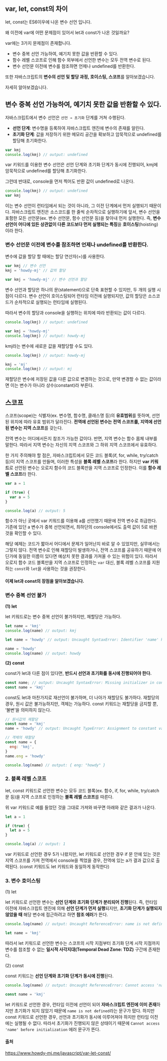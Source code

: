 ## var, let, const의 차이

let, const는 ES6이우에 나온 변수 선언 입니다.

왜 이전에 var에 어떤 문제점이 있어서 let과 const가 나온 것일까요?

var에는 3가지 문제점이 존재합니다.

- 변수 중복 선언 가능하여, 예기치 못한 값을 반환할 수 있다.
- 함수 레벨 스코프로 인해 함수 외부에서 선언한 변수는 모두 전역 변수로 된다.
- 변수 선언문 이전에 변수를 참조하면 언제나 undefined를 반환한다.



또한 자바스크립트의 **변수의 선언 및 할당 과정, 호이스팅, 스코프**를 알아보겠습니다.



자세히 알아보겠습니다.

## 변수 중복 선언 가능하여, 예기치 못한 값을 반환할 수 있다.

자바스크립트에서 변수 선언은 `선언 → 초기화` 단계를 거쳐 수행된다.

- **선언 단계**: 변수명을 등록하여 자바스크립트 엔진에 변수의 존재를 알린다.
- **초기화 단계**: 값을 저장하기 위한 메모리 공간을 확보하고 암묵적으로 undefined를 할당해 초기화한다.

```js
var kmj
console.log(kmj) // output: undefined
```

var 키워드를 이용한 변수 선언은 선언 단계와 초기화 단계가 동시에 진행되어, kmj에 암묵적으로 undefined를 할당해 초기화한다.

그런데 반대로, console을 먼저 찍어도 반환 값이 undefined로 나온다.

```js
console.log(kmj) // output: undefined
var kmj
```

이는 변수 선언이 런타임에서 되는 것이 아니라, 그 이전 단계에서 먼저 실행되기 때문이다. 자바스크립트 엔진은 소스코드를 한 줄씩 순차적으로 실행하기에 앞서, 변수 선언을 포함한 모든 선언문(ex. 변수 선언문, 함수 선언문 등)을 찾아내 먼저 실행한다. 즉, **변수 선언이 어디에 있든 상관없이 다른 코드보다 먼저 실행되는 특징**을 **호이스팅**(hoisting)이라 한다.



### 변수 선언문 이전에 변수를 참조하면 언제나 undefined를 반환한다.

변수에 값을 할당 할 때에는 할당 연산자(=)를 사용한다.

```js
var kmj // 변수 선언
kmj = 'howdy-mj' // 값의 할당

var kmj = 'howdy-mj' // 변수 선언과 할당
```

변수 선언과 할당은 하나의 문(statement)으로 단축 표현할 수 있지만, 두 개의 실행 시점이 다르다. 변수 선언이 호이스팅되어 런타임 이전에 실행되지만, 값의 할당은 소스코드가 순차적으로 실행되는 런타임에 실행된다.

따라서 변수의 할당과 console을 실행하는 위치에 따라 반환되는 값이 다르다.

```js
console.log(kmj) // output: undefined

var kmj = 'howdy-mj'
console.log(kmj) // output: howdy-mj
```

kmj라는 변수에 새로운 값을 재할당할 수도 있다.

```js
console.log(kmj) // output: howdy-mj

kmj = 'mj'
console.log(kmj) // output: mj
```

재할당은 변수에 저장된 값을 다른 값으로 변경하는 것으로, 만약 변경할 수 없는 값이라면 이는 변수가 아니라 상수(constant)라 부른다.



## 스코프

스코프(scope)는 식별자(ex. 변수명, 함수명, 클래스명 등)의 **유효범위**를 뜻하며, 선언된 위치에 따라 유효 범위가 달라진다. **전역에 선언된 변수는 전역 스코프를, 지역에 선언된 변수는 지역 스코프**를 갖는다.

전역 변수는 어디에서든지 참조가 가능한 값이다. 반면, 지역 변수는 함수 몸체 내부를 말한다. 따라서 지역 변수는 자신의 지역 스코프와 그 하위 지역 스코프에서 유효하다.

한 가지 주의해야 할 점은, 자바스크립트에서 모든 코드 블록(if, for, while, try/catch 등)이 지역 스코프를 만들며, 이러한 특성을 **블록 레벨 스코프**라 한다. 하지만 **var 키워드**로 선언된 변수는 오로지 함수의 코드 블록만을 지역 스코프로 인정한다. 이를 **함수 레벨 스코프**라 한다.

```js
var a = 1

if (true) {
  var a = 5
}

console.log(a) // output: 5
```

함수가 아닌 곳에서 var 키워드를 이용해 a를 선언했기 때문에 전역 변수로 취급한다. 기존에 있던 a 변수가 중복 선언되면서, 최하단의 console에서도 출력 값이 5로 바뀐 것을 확인할 수 있다.

해당 예제는 코드가 짧아서 어디에서 문제가 일어난지 바로 알 수 있었지만, 실무에서는 그렇지 않다. 전역 변수로 인해 재할당이 발생하거나, 전역 스코프를 공유하기 때문에 어딘가에 동일한 이름이 있다면 예상치 못한 결과를 가져올 수 있는 위험이 있다. 따라서 오로지 함수 코드 블록만을 지역 스코프로 인정하는 `var` 대신, 블록 레벨 스코프를 지원하는 `const`와 `let`을 사용하는 것을 권장한다.



#### 이제 let과 const의 장점을 알아보겠습니다.

### 변수 중복 선언 불가

**(1) let**

let 키워드로는 변수 중복 선언이 불가하지만, 재할당은 가능하다.

```js
let name = 'kmj'
console.log(name) // output: kmj

let name = 'howdy' // output: Uncaught SyntaxError: Identifier 'name' has already been declared

name = 'howdy'
console.log(name) // output: howdy
```

**(2) const**

const가 let과 다른 점이 있다면, **반드시 선언과 초기화를 동시에 진행되어야 한다.**

```js
const name; // output: Uncaught SyntaxError: Missing initializer in const declaration
const name = 'kmj'
```

const도 let과 마찬가지로 재선언이 불가하며, 더 나아가 재할당도 불가하다. 재할당의 경우, 원시 값은 불가능하지만, 객체는 가능하다. const 키워드는 재할당을 금지할 뿐, ‘불변’을 의미하지 않는다.

```js
// 원시값의 재할당
const name = 'kmj'
name = 'howdy' // output: Uncaught TypeError: Assignment to constant variable.

// 객체의 재할당
const name = {
  eng: 'kmj',
}
name.eng = 'howdy'

console.log(name) // output: { eng: "howdy" }
```

### 2. 블록 레벨 스코프

let, const 키워드로 선언한 변수는 모두 코드 블록(ex. 함수, if, for, while, try/catch 문 등)을 지역 스코프로 인정하는 **블록 레벨 스코프**를 따른다.

위 var 키워드로 예를 들었던 것을 그대로 가져와 바꾸면 아래와 같은 결과가 나온다.

```js
let a = 1

if (true) {
  let a = 5
}

console.log(a) // output: 1
```

var 키워드로 선언한 경우 5가 나왔지만, let 키워드로 선언한 경우 if 문 안에 있는 것은 지역 스코프를 가져 전역에서 console을 찍었을 경우, 전역에 있는 a가 결과 값으로 출력된다. (const 키워드도 let 키워드와 동일하게 동작한다)

### 3. 변수 호이스팅

(1) let

let 키워드로 선언한 변수는 **선언 단계와 초기화 단계가 분리되어 진행**된다. 즉, 런타임 이전에 자바스크립트 엔진에 의해 **선언 단계가 먼저 실행**되지만, **초기화 단계가 실행되지 않았을 때** 해당 변수에 접근하려고 하면 **참조 에러**가 뜬다.

```js
console.log(name) // output: Uncaught ReferenceError: name is not defined

let name = 'kmj'
```

따라서 let 키워드로 선언한 변수는 스코프의 시작 지점부터 초기화 단계 시작 지점까지 변수를 참조할 수 없는 **일시적 사각지대(Temporal Dead Zone: TDZ)** 구간에 존재한다.

(2) const

const 키워드는 **선언 단계와 초기화 단계가 동시에 진행**된다.

```js
console.log(name) // output: Uncaught ReferenceError: Cannot access 'name' before initialization

const name = 'kmj'
```

let 키워드로 선언한 경우, 런타임 이전에 선언이 되어 **자바스크립트 엔진에 이미 존재**하지만 초기화가 되지 않았기 때문에 `name is not defined`라는 문구가 떴다. 하지만 const 키워드로 선언한 경우, 선언과 초기화가 동시에 이루어져야 하지만 런타임 이전에는 실행될 수 없다. 따라서 초기화가 진행되지 않은 상태이기 때문에 `Cannot access 'name' before initialization` 에러 문구가 뜬다.



#### 출처

https://www.howdy-mj.me/javascript/var-let-const/